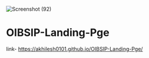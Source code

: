 ![Screenshot (92)](https://user-images.githubusercontent.com/112152867/232407440-a686c104-1091-4173-b289-2c325d73516c.png)
# OIBSIP-Landing-Pge

link- https://akhilesh0101.github.io/OIBSIP-Landing-Pge/
